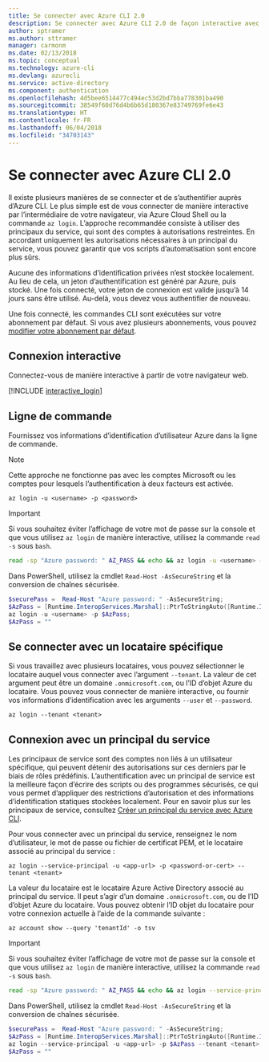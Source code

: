 ```yaml
---
title: Se connecter avec Azure CLI 2.0
description: Se connecter avec Azure CLI 2.0 de façon interactive avec des informations d’identification locales
author: sptramer
ms.author: sttramer
manager: carmonm
ms.date: 02/13/2018
ms.topic: conceptual
ms.technology: azure-cli
ms.devlang: azurecli
ms.service: active-directory
ms.component: authentication
ms.openlocfilehash: 4d5bee6514477c494ec53d2bd7bba778301ba490
ms.sourcegitcommit: 38549f60d76d4b6b65d180367e83749769fe6e43
ms.translationtype: HT
ms.contentlocale: fr-FR
ms.lasthandoff: 06/04/2018
ms.locfileid: "34703143"
---
```

# <a name="log-in-with-azure-cli-20"></a>Se connecter avec Azure CLI 2.0

Il existe plusieurs manières de se connecter et de s’authentifier auprès d’Azure CLI. Le plus simple est de vous connecter de manière interactive par l’intermédiaire de votre navigateur, via Azure Cloud Shell ou la commande `az login`.
L’approche recommandée consiste à utiliser des principaux du service, qui sont des comptes à autorisations restreintes. En accordant uniquement les autorisations nécessaires à un principal du service, vous pouvez garantir que vos scripts d’automatisation sont encore plus sûrs.

Aucune des informations d’identification privées n’est stockée localement. Au lieu de cela, un jeton d’authentification est généré par Azure, puis stocké. Une fois connecté, votre jeton de connexion est valide jusqu’à 14 jours sans être utilisé. Au-delà, vous devez vous authentifier de nouveau.

Une fois connecté, les commandes CLI sont exécutées sur votre abonnement par défaut. Si vous avez plusieurs abonnements, vous pouvez [modifier votre abonnement par défaut](manage-azure-subscriptions-azure-cli.md).

## <a name="interactive-log-in"></a>Connexion interactive

Connectez-vous de manière interactive à partir de votre navigateur web.

[!INCLUDE [interactive_login](includes/interactive-login.md)]

## <a name="command-line"></a>Ligne de commande

Fournissez vos informations d’identification d’utilisateur Azure dans la ligne de commande.

> [!Note]
> Cette approche ne fonctionne pas avec les comptes Microsoft ou les comptes pour lesquels l’authentification à deux facteurs est activée.

```azurecli
az login -u <username> -p <password>
```

> [!IMPORTANT]
> Si vous souhaitez éviter l’affichage de votre mot de passe sur la console et que vous utilisez `az login` de manière interactive, utilisez la commande `read -s` sous `bash`.
> 
> ```bash
> read -sp "Azure password: " AZ_PASS && echo && az login -u <username> -p $AZ_PASS
> ```
>
> Dans PowerShell, utilisez la cmdlet `Read-Host -AsSecureString` et la conversion de chaînes sécurisée.
> 
> ```powershell
> $securePass =  Read-Host "Azure password: " -AsSecureString;
> $AzPass = [Runtime.InteropServices.Marshal]::PtrToStringAuto([Runtime.InteropServices.Marshal]::SecureStringToBSTR($securePass));
> az login -u <username> -p $AzPass;
> $AzPass = ""
> ```

## <a name="log-in-with-a-specific-tenant"></a>Se connecter avec un locataire spécifique

Si vous travaillez avec plusieurs locataires, vous pouvez sélectionner le locataire auquel vous connecter avec l’argument `--tenant`. La valeur de cet argument peut être un domaine `.onmicrosoft.com`, ou l’ID d’objet Azure du locataire. Vous pouvez vous connecter de manière interactive, ou fournir vos informations d’identification avec les arguments `--user` et `--password`. 

```azurecli
az login --tenant <tenant>
```

## <a name="log-in-with-a-service-principal"></a>Connexion avec un principal du service

Les principaux de service sont des comptes non liés à un utilisateur spécifique, qui peuvent détenir des autorisations sur ces derniers par le biais de rôles prédéfinis. L’authentification avec un principal de service est la meilleure façon d’écrire des scripts ou des programmes sécurisés, ce qui vous permet d’appliquer des restrictions d’autorisation et des informations d’identification statiques stockées localement. Pour en savoir plus sur les principaux de service, consultez [Créer un principal du service avec Azure CLI](create-an-azure-service-principal-azure-cli.md).

Pour vous connecter avec un principal du service, renseignez le nom d’utilisateur, le mot de passe ou fichier de certificat PEM, et le locataire associé au principal du service :

```azurecli
az login --service-principal -u <app-url> -p <password-or-cert> --tenant <tenant>
```

La valeur du locataire est le locataire Azure Active Directory associé au principal du service. Il peut s’agir d’un domaine `.onmicrosoft.com`, ou de l’ID d’objet Azure du locataire.
Vous pouvez obtenir l’ID objet du locataire pour votre connexion actuelle à l’aide de la commande suivante :

```azurecli-interactive
az account show --query 'tenantId' -o tsv
```

> [!IMPORTANT]
> Si vous souhaitez éviter l’affichage de votre mot de passe sur la console et que vous utilisez `az login` de manière interactive, utilisez la commande `read -s` sous `bash`.
> 
> ```bash
> read -sp "Azure password: " AZ_PASS && echo && az login --service-principal -u <app-url> -p $AZ_PASS --tenant <tenant>
> ```
>
> Dans PowerShell, utilisez la cmdlet `Read-Host -AsSecureString` et la conversion de chaînes sécurisée.
> 
> ```powershell
> $securePass =  Read-Host "Azure password: " -AsSecureString;
> $AzPass = [Runtime.InteropServices.Marshal]::PtrToStringAuto([Runtime.InteropServices.Marshal]::SecureStringToBSTR($securePass));
> az login --service-principal -u <app-url> -p $AzPass --tenant <tenant>;
> $AzPass = ""
> ```

